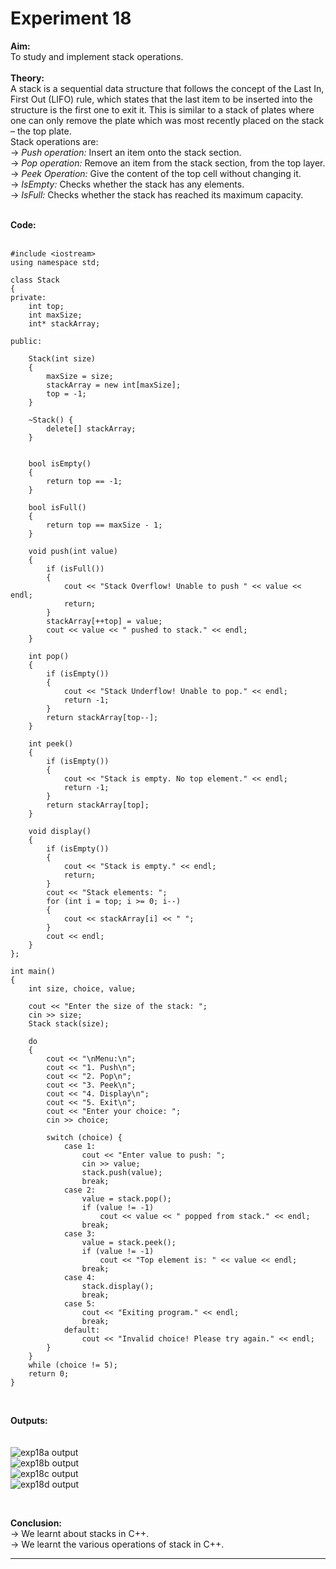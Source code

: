 # Experiment 18

**Aim:** <br>
To study and implement stack operations. <br>
<br>
**Theory:** <br>
A stack is a sequential data structure that follows the concept of the Last In, First Out (LIFO) rule, which states that the last item to be inserted into the structure is the first one to exit it. This is similar to a stack of plates where one can only remove the plate which was most recently placed on the stack – the top plate. <br>
Stack operations are: <br>
&#8594; _Push operation:_ Insert an item onto the stack section. <br>
&#8594; _Pop operation:_ Remove an item from the stack section, from the top layer. <br>
&#8594; _Peek Operation:_ Give the content of the top cell without changing it. <br>
&#8594; _IsEmpty:_ Checks whether the stack has any elements. <br>
&#8594; _IsFull:_ Checks whether the stack has reached its maximum capacity. <br>
<br>

**Code:** <br>
<br>
```
#include <iostream>
using namespace std;

class Stack 
{
private:
    int top;       
    int maxSize; 
    int* stackArray; 

public:

    Stack(int size) 
    {
        maxSize = size;              
        stackArray = new int[maxSize]; 
        top = -1;                    
    }

    ~Stack() {
        delete[] stackArray;
    }

   
    bool isEmpty() 
    {
        return top == -1;
    }

    bool isFull() 
    {
        return top == maxSize - 1;
    }

    void push(int value) 
    {
        if (isFull()) 
        {
            cout << "Stack Overflow! Unable to push " << value << endl;
            return; 
        }
        stackArray[++top] = value;
        cout << value << " pushed to stack." << endl;
    }

    int pop() 
    {
        if (isEmpty()) 
        {
            cout << "Stack Underflow! Unable to pop." << endl;
            return -1;
        }
        return stackArray[top--];
    }

    int peek() 
    {
        if (isEmpty()) 
        {
            cout << "Stack is empty. No top element." << endl;
            return -1;
        }
        return stackArray[top];
    }

    void display() 
    {
        if (isEmpty()) 
        {
            cout << "Stack is empty." << endl;
            return;
        }
        cout << "Stack elements: ";
        for (int i = top; i >= 0; i--) 
        {
            cout << stackArray[i] << " ";
        }
        cout << endl;
    }
};

int main() 
{
    int size, choice, value;

    cout << "Enter the size of the stack: ";
    cin >> size; 
    Stack stack(size);

    do 
    {
        cout << "\nMenu:\n";
        cout << "1. Push\n";
        cout << "2. Pop\n";
        cout << "3. Peek\n";
        cout << "4. Display\n";
        cout << "5. Exit\n";
        cout << "Enter your choice: ";
        cin >> choice;

        switch (choice) {
            case 1: 
                cout << "Enter value to push: ";
                cin >> value; 
                stack.push(value);
                break;
            case 2:
                value = stack.pop(); 
                if (value != -1)
                    cout << value << " popped from stack." << endl;
                break;
            case 3:
                value = stack.peek();
                if (value != -1)
                    cout << "Top element is: " << value << endl;
                break;
            case 4:
                stack.display();
                break;
            case 5:
                cout << "Exiting program." << endl;
                break;
            default:
                cout << "Invalid choice! Please try again." << endl;
        }
    } 
    while (choice != 5);
    return 0;
}    
```
<br>

**Outputs:**  <br>
<br>
<br>
![exp18a output](https://github.com/tanishaamenon/CDS---Stacks/blob/main/exp18a.JPG) <br>
![exp18b output](https://github.com/tanishaamenon/CDS---Stacks/blob/main/exp18b.JPG) <br>
![exp18c output](https://github.com/tanishaamenon/CDS---Stacks/blob/main/exp18c.JPG) <br>
![exp18d output](https://github.com/tanishaamenon/CDS---Stacks/blob/main/exp18d.JPG) <br>



<br>

**Conclusion:** <br>
&#8594; We learnt about stacks in C++. <br>
&#8594; We learnt the various operations of stack in C++. <br>
*******
<br>
